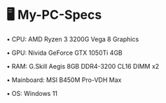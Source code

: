 # 🖥️ My-PC-Specs

• CPU: AMD Ryzen 3 3200G Vega 8 Graphics

• GPU: Nivida GeForce GTX 1050Ti 4GB

• RAM: G.Skill Aegis 8GB DDR4-3200 CL16 DIMM x2

• Mainboard: MSI B450M Pro-VDH Max

• OS: Windows 11
